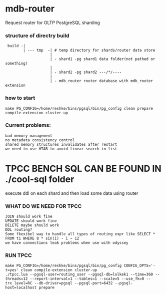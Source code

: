 # mdb-router
Request router for OLTP PostgreSQL sharding


### structure of directry build


     build -|
            | --- tmp  -| # temp directory for shards/router data store
                        |
                        | - shard1 -pg shard1 data folder(not pathed or something)
                        |
                        | - shard2 -pg shard2 ---/*/----
                        |
                        | - mdb_router router database with mdb_router extension

### how to start
    make PG_CONFIG=/home/reshke/bins/pgsql/bin/pg_config clean prepare compile-extension cluster-up


### Current problems:
    bad memory management
    no metadata consistency control
    shared memory structures invalidates after restart
    we need to use HTAB to avoid linear search in list

#   TPCC BENCH SQL CAN BE FOUND IN ./cool-sql folder
execute ddl on each shard and then load some data using router

### WHAT DO WE NEED FOR TPCC
    JOIN should work fine
    UPDATE should work fine
    DELETE maybe should work
    DDL routing?
    Some fkexibel way to handle all types of routing expr like SELECT * FROM t1 WHERE 8 * sin(i) - i ~ 12
    we have connections leak problems when use with odyssey 
   
### RUN TPCC
    make PG_CONFIG=/home/reshke/bins/pgsql/bin/pg_config CONFIG_OPTS='-t=yes' clean compile-extension cluster-up 
    ./tpcc.lua --pgsql-user=routing_user --pgsql-db=lolkek1 --time=360 --threads=12 --report-interval=1 --tables=1 --scale=5 --use_fk=0 --trx_level=RC --db-driver=pgsql --pgsql-port=6432 --pgsql-host=localhost prepare

